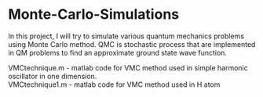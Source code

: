 # Monte-Carlo-Simulations
In this project, I will try to simulate various quantum mechanics problems using Monte Carlo method. 
QMC is stochastic process that are implemented in QM problems to find an approximate ground state wave function.


VMCtechnique.m - matlab code for VMC method used in simple harmonic oscillator in one dimension.  
VMCtechnique1.m - matlab code for VMC method used in H atom
